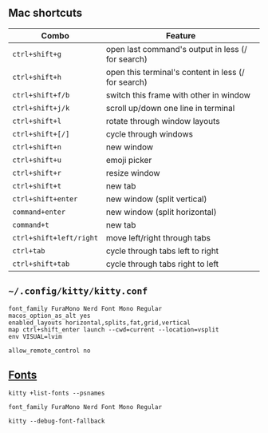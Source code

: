 ## Mac shortcuts

Combo | Feature
-|-
`ctrl+shift+g` | open last command's output in less (/ for search)
`ctrl+shift+h` | open this terminal's content in less (/ for search)
`ctrl+shift+f/b` | switch this frame with other in window
`ctrl+shift+j/k` | scroll up/down one line in terminal
`ctrl+shift+l` | rotate through window layouts
`ctrl+shift+[/]` | cycle through windows
`ctrl+shift+n` | new window
`ctrl+shift+u` | emoji picker
`ctrl+shift+r` | resize window
`ctrl+shift+t` | new tab
`ctrl+shift+enter` | new window (split vertical)
`command+enter` | new window (split horizontal)
`command+t` | new tab
`ctrl+shift+left/right` | move left/right through tabs
`ctrl+tab` | cycle through tabs left to right
`ctrl+shift+tab` | cycle through tabs right to left

## `~/.config/kitty/kitty.conf`
```
font_family FuraMono Nerd Font Mono Regular
macos_option_as_alt yes
enabled_layouts horizontal,splits,fat,grid,vertical
map ctrl+shift_enter launch --cwd=current --location=vsplit
env VISUAL=lvim

allow_remote_control no
```
## [Fonts](https://www.nerdfonts.com/)
`kitty +list-fonts --psnames`
```
font_family FuraMono Nerd Font Mono Regular
```
`kitty --debug-font-fallback`
